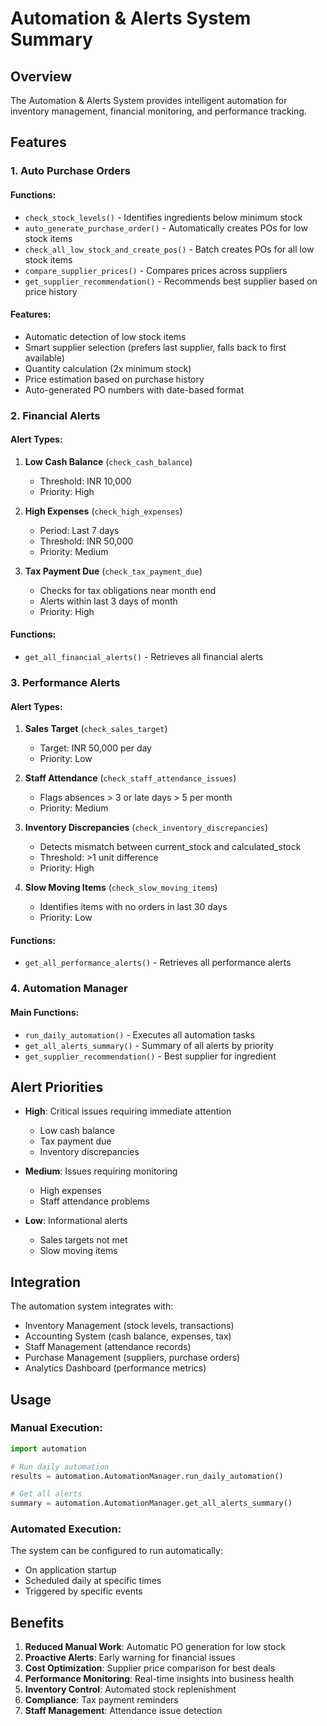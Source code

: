 # Automation & Alerts System Summary

## Overview
The Automation & Alerts System provides intelligent automation for inventory management, financial monitoring, and performance tracking.

## Features

### 1. Auto Purchase Orders

#### Functions:
- `check_stock_levels()` - Identifies ingredients below minimum stock
- `auto_generate_purchase_order()` - Automatically creates POs for low stock items
- `check_all_low_stock_and_create_pos()` - Batch creates POs for all low stock items
- `compare_supplier_prices()` - Compares prices across suppliers
- `get_supplier_recommendation()` - Recommends best supplier based on price history

#### Features:
- Automatic detection of low stock items
- Smart supplier selection (prefers last supplier, falls back to first available)
- Quantity calculation (2x minimum stock)
- Price estimation based on purchase history
- Auto-generated PO numbers with date-based format

### 2. Financial Alerts

#### Alert Types:
1. **Low Cash Balance** (`check_cash_balance`)
   - Threshold: INR 10,000
   - Priority: High

2. **High Expenses** (`check_high_expenses`)
   - Period: Last 7 days
   - Threshold: INR 50,000
   - Priority: Medium

3. **Tax Payment Due** (`check_tax_payment_due`)
   - Checks for tax obligations near month end
   - Alerts within last 3 days of month
   - Priority: High

#### Functions:
- `get_all_financial_alerts()` - Retrieves all financial alerts

### 3. Performance Alerts

#### Alert Types:
1. **Sales Target** (`check_sales_target`)
   - Target: INR 50,000 per day
   - Priority: Low

2. **Staff Attendance** (`check_staff_attendance_issues`)
   - Flags absences > 3 or late days > 5 per month
   - Priority: Medium

3. **Inventory Discrepancies** (`check_inventory_discrepancies`)
   - Detects mismatch between current_stock and calculated_stock
   - Threshold: >1 unit difference
   - Priority: High

4. **Slow Moving Items** (`check_slow_moving_items`)
   - Identifies items with no orders in last 30 days
   - Priority: Low

#### Functions:
- `get_all_performance_alerts()` - Retrieves all performance alerts

### 4. Automation Manager

#### Main Functions:
- `run_daily_automation()` - Executes all automation tasks
- `get_all_alerts_summary()` - Summary of all alerts by priority
- `get_supplier_recommendation()` - Best supplier for ingredient

## Alert Priorities

- **High**: Critical issues requiring immediate attention
  - Low cash balance
  - Tax payment due
  - Inventory discrepancies

- **Medium**: Issues requiring monitoring
  - High expenses
  - Staff attendance problems

- **Low**: Informational alerts
  - Sales targets not met
  - Slow moving items

## Integration

The automation system integrates with:
- Inventory Management (stock levels, transactions)
- Accounting System (cash balance, expenses, tax)
- Staff Management (attendance records)
- Purchase Management (suppliers, purchase orders)
- Analytics Dashboard (performance metrics)

## Usage

### Manual Execution:
```python
import automation

# Run daily automation
results = automation.AutomationManager.run_daily_automation()

# Get all alerts
summary = automation.AutomationManager.get_all_alerts_summary()
```

### Automated Execution:
The system can be configured to run automatically:
- On application startup
- Scheduled daily at specific times
- Triggered by specific events

## Benefits

1. **Reduced Manual Work**: Automatic PO generation for low stock
2. **Proactive Alerts**: Early warning for financial issues
3. **Cost Optimization**: Supplier price comparison for best deals
4. **Performance Monitoring**: Real-time insights into business health
5. **Inventory Control**: Automated stock replenishment
6. **Compliance**: Tax payment reminders
7. **Staff Management**: Attendance issue detection
